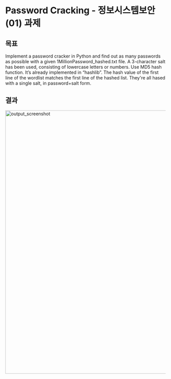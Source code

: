 # Password Cracking - 정보시스템보안(01) 과제

## 목표
Implement a password cracker in Python and find out as many passwords as possible with a given 1MillionPassword_hashed.txt file. A 3-character salt has been used, consisting of lowercase letters or numbers.
Use MD5 hash function. It’s already implemented in “hashlib”. The hash value of the first line of the wordlist matches the first line of the hashed list.
They're all hased with a single salt, in password+salt form.

## 결과
<img width="827" alt="output_screenshot" src="https://github.com/SeoyoungOhMe/PasswordCracking/assets/96602351/4583daff-2f30-4805-be3e-e1aa5d542cd5">
